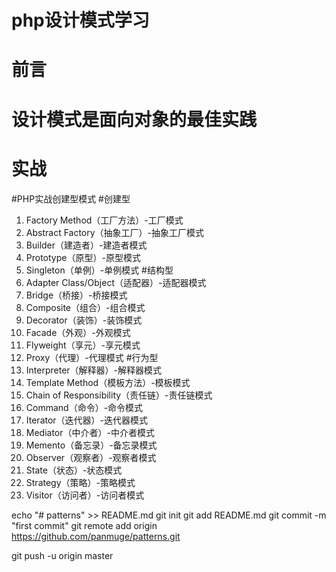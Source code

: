 # php设计模式学习
# 前言
# 设计模式是面向对象的最佳实践
# 实战
#PHP实战创建型模式
#创建型
1. Factory Method（工厂方法）-工厂模式
2. Abstract Factory（抽象工厂）-抽象工厂模式
3. Builder（建造者）-建造者模式
4. Prototype（原型）-原型模式
5. Singleton（单例）-单例模式
#结构型
6. Adapter Class/Object（适配器）-适配器模式
7. Bridge（桥接）-桥接模式
8. Composite（组合）-组合模式
9. Decorator（装饰）-装饰模式
10. Facade（外观）-外观模式
11. Flyweight（享元）-享元模式
12. Proxy（代理）-代理模式
#行为型
13. Interpreter（解释器）-解释器模式
14. Template Method（模板方法）-模板模式
15. Chain of Responsibility（责任链）-责任链模式
16. Command（命令）-命令模式
17. Iterator（迭代器）-迭代器模式
18. Mediator（中介者）-中介者模式
19. Memento（备忘录）-备忘录模式
20. Observer（观察者）-观察者模式
21. State（状态）-状态模式
22. Strategy（策略）-策略模式
23. Visitor（访问者）-访问者模式

echo "# patterns" >> README.md
git init
git add README.md
git commit -m "first commit"
git remote add origin https://github.com/panmuge/patterns.git

git push -u origin master
